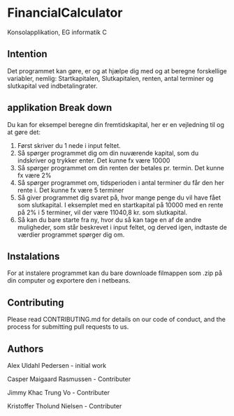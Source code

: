 # FinancialCalculator
 Konsolapplikation, EG informatik C
## Intention
Det programmet kan gøre, er og at hjælpe dig med og at beregne forskellige variabler, nemlig: Startkapitalen, Slutkapitalen, renten, antal terminer og slutkapital ved indbetalingrater. 

## applikation Break down
Du kan for eksempel beregne din fremtidskapital, her er en vejledning til og at gøre det: 
1.	Først skriver du 1 nede i input feltet.
2.	Så spørger programmet dig om din nuværende kapital, som du indskriver og trykker enter. Det kunne fx være 10000
3.	Så spørger programmet om din renten der betales pr. termin. Det kunne fx være 2%
4.	Så spørger programmet om, tidsperioden i antal terminer du får den her rente i. Det kunne fx være 5 terminer
5.	Så giver programmet dig svaret på, hvor mange penge du vil have fået som slutkapital. I eksemplet med en startkapital på 10000 med en rente på 2% i 5 terminer, vil der være 11040,8 kr. som slutkapital.
6.	Så kan du bare starte fra ny, hvor du så kan tage en af de andre muligheder, som står beskrevet i input feltet, og derved igen, indtaste de værdier programmet spørger dig om. 

## Instalations
For at instalere programmet kan du bare downloade filmappen som .zip på din computer og exportere den i netbeans.

## Contributing
Please read CONTRIBUTING.md for details on our code of conduct, and the process for submitting pull requests to us.

## Authors
Alex Uldahl Pedersen - initial work

Casper Maigaard Rasmussen - Contributer

Jimmy Khac Trung Vo - Contributer

Kristoffer Tholund Nielsen - Contributer
